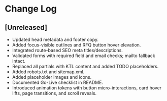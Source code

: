 # Change Log

## [Unreleased]
- Updated head metadata and footer copy.
- Added focus-visible outlines and RFQ button hover elevation.
- Integrated route-based SEO meta titles/descriptions.
- Validated forms with required field and email checks; mailto fallback intact.
- Replaced all partials with KTL content and added TODO placeholders.
- Added robots.txt and sitemap.xml.
- Added placeholder images and icons.
- Documented Go-Live checklist in README.
- Introduced animation tokens with button micro-interactions, card hover lifts, page transitions, and scroll reveals.
